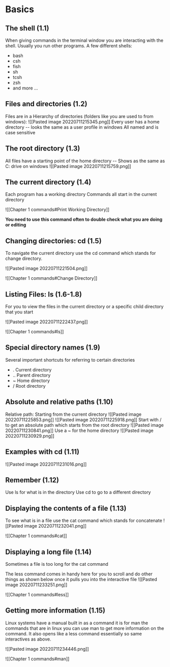 # Basics
## The shell (1.1)
When giving commands in the terminal window you are interacting with the shell.
Usually you run other programs.
A few different shells:
- bash
- csh
- fish
- sh
- tcsh
- zsh
- and more ...

## Files and directories (1.2)
Files are in a Hierarchy of directories (folders like you are used to from windows):
![[Pasted image 20220711215345.png]]
Every user has a home directory -- looks the same as a user profile in windows
All named and is case sensitive

## The root directory (1.3)
All files have a starting point of the home directory -- Shows as the same as C: drive on windows
![[Pasted image 20220711215759.png]]

## The current directory (1.4)
Each program has a working directory
Commands all start in the current directory

![[Chapter 1 commands#Print Working Directory]]

**You need to use this  command often to double check what you are doing or editing**

## Changing directories: cd (1.5)
To navigate the current directory use the cd command which stands for change directory.

![[Pasted image 20220711221504.png]]

![[Chapter 1 commands#Change Directory]]

## Listing Files: ls (1.6-1.8)
For you to view the files in the current directory or a specific child directory that you start

![[Pasted image 20220711222437.png]]

![[Chapter 1 commands#ls]]

## Special directory names (1.9)
Several important shortcuts for referring to certain directories
-   .  Current directory
-   .. Parent directory
-   ~ Home directory
-   /  Root directory

## Absolute and relative paths (1.10)
Relative path: Starting from the current directory
![[Pasted image 20220711225853.png]]
![[Pasted image 20220711225918.png]]
Start with / to get an absolute path which starts from the root directory
![[Pasted image 20220711230841.png]]
Use a ~ for the home directory
![[Pasted image 20220711230929.png]]

## Examples with cd (1.11)
![[Pasted image 20220711231016.png]]

## Remember (1.12)
Use ls for what is in the directory 
Use cd to go to a different directory

## Displaying the contents of a file (1.13)
To see what is in a file use the cat command which stands for concatenate
![[Pasted image 20220711232041.png]]

![[Chapter 1 commands#cat]]

## Displaying a long file (1.14)
Sometimes a file is too long for the cat command

The less command comes in handy here for you  to scroll and do other things as shown below once it pulls you into the interactive file
![[Pasted image 20220711233251.png]]

![[Chapter 1 commands#less]]

## Getting more information (1.15)
Linux systems have a manual built in as a command it is for man the commands that are in linux you can use man to get more information on the command. It also opens like a less command essentially so same interactives as above.

![[Pasted image 20220711234446.png]]

![[Chapter 1 commands#man]]